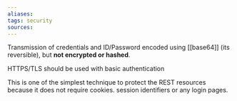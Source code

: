 ```yaml
---
aliases: 
tags: security
sources: 
---
```

Transmission of credentials and ID/Password encoded using [[base64]] (its reversible), but **not encrypted or hashed**.

HTTPS/TLS should be used with basic authentication

This is one of the simplest technique to protect the REST resources because it does not require cookies. session identifiers or any login pages.
